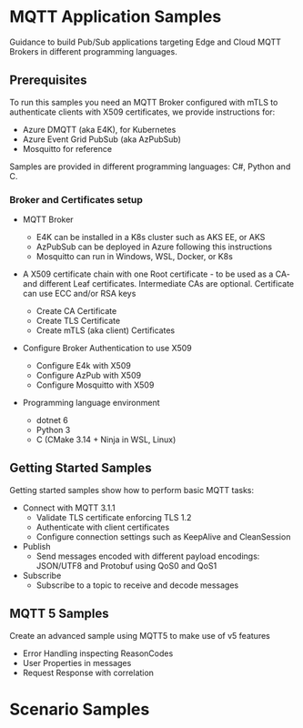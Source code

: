 # MQTT Application Samples

Guidance to build Pub/Sub applications targeting Edge and Cloud MQTT Brokers in different programming languages.

## Prerequisites

To run this samples you need an MQTT Broker configured with mTLS to authenticate clients with X509 certificates, we provide instructions for:

- Azure DMQTT (aka E4K), for Kubernetes
- Azure Event Grid PubSub (aka AzPubSub)
- Mosquitto for reference

Samples are provided in different programming languages: C#, Python and C.

### Broker and Certificates setup

- MQTT Broker
  - E4K can be installed in a K8s cluster such as AKS EE, or AKS
  - AzPubSub can be deployed in Azure following this instructions
  - Mosquitto can run in Windows, WSL, Docker, or K8s

- A X509 certificate chain with one Root certificate - to be used as a CA- and different Leaf certificates. Intermediate CAs are optional. Certificate can use ECC and/or RSA keys
  - Create CA Certificate
  - Create TLS Certificate
  - Create mTLS (aka client) Certificates

- Configure Broker Authentication to use X509
  - Configure E4k with X509 
  - Configure AzPub with X509
  - Configure Mosquitto with X509

- Programming language environment
  - dotnet 6
  - Python 3
  - C (CMake 3.14 + Ninja in WSL, Linux)


## Getting Started Samples

Getting started samples show how to perform basic MQTT tasks:

- Connect with MQTT 3.1.1
  - Validate TLS certificate enforcing TLS 1.2
  - Authenticate with client certificates
  - Configure connection settings such as KeepAlive and CleanSession
- Publish 
  - Send messages encoded with different payload encodings: JSON/UTF8 and Protobuf using QoS0 and QoS1
- Subscribe
  - Subscribe to a topic to receive and decode messages
 
## MQTT 5 Samples

Create an advanced sample using MQTT5 to make use of v5 features

- Error Handling inspecting ReasonCodes
- User Properties in messages 
- Request Response with correlation

# Scenario Samples




